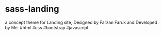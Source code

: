 # sass-landing
a concept theme for Landing site, Designed by Farzan Faruk and Developed by Me. #html #css #bootstrap #javascript
